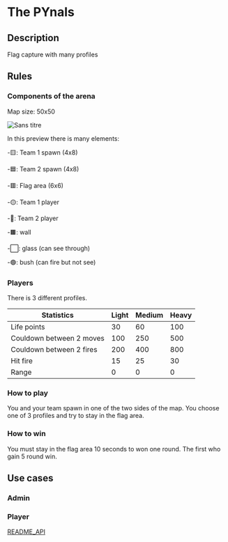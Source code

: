 # The PYnals 
## Description
Flag capture with many profiles
## Rules
### Components of the arena
Map size: 50x50

![Sans titre](https://github.com/MayeulPx/PYnals/assets/151009945/dc68fa7d-dbbe-4c6e-ad76-e1f4229ee8d6)

In this preview there is many elements:

  -🟨: Team 1 spawn (4x8)
  
  -🟦: Team 2 spawn (4x8)
  
  -🟥: Flag area (6x6)
  
  -🟡: Team 1 player
  
  -🔵: Team 2 player
  
  -🟫: wall
  
  -⬜: glass (can see through)
    
  -🟢: bush (can fire but not see)
  
### Players 
There is 3 different profiles.

|Statistics|Light|Medium|Heavy|
|-----|-----|-----|-----|
|Life points|30|60|100|
|Couldown between 2 moves|100|250|500|
|Couldown between 2 fires|200|400|800|
|Hit fire|15|25|30|
|Range|0|0|0|



### How to play
You and your team spawn in one of the two sides of the map. You choose one of 3 profiles and try to stay in the flag area.

### How to win
You must stay in the flag area 10 seconds to won one round. The first who gain 5 round win.

## Use cases
### Admin
### Player
[README_API](https://github.com/MayeulPx/PYnals/blob/main/README_API.md)

